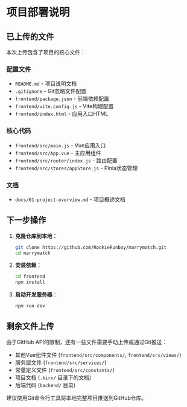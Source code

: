 # 项目部署说明

## 已上传的文件

本次上传包含了项目的核心文件：

### 配置文件
- `README.md` - 项目说明文档
- `.gitignore` - Git忽略文件配置
- `frontend/package.json` - 前端依赖配置
- `frontend/vite.config.js` - Vite构建配置
- `frontend/index.html` - 应用入口HTML

### 核心代码
- `frontend/src/main.js` - Vue应用入口
- `frontend/src/App.vue` - 主应用组件
- `frontend/src/router/index.js` - 路由配置
- `frontend/src/stores/appStore.js` - Pinia状态管理

### 文档
- `docs/01-project-overview.md` - 项目概述文档

## 下一步操作

1. **克隆仓库到本地**：
   ```bash
   git clone https://github.com/RookieRunboy/marrymatch.git
   cd marrymatch
   ```

2. **安装依赖**：
   ```bash
   cd frontend
   npm install
   ```

3. **启动开发服务器**：
   ```bash
   npm run dev
   ```

## 剩余文件上传

由于GitHub API的限制，还有一些文件需要手动上传或通过Git推送：

- 其他Vue组件文件 (`frontend/src/components/`, `frontend/src/views/`)
- 服务层文件 (`frontend/src/services/`)
- 常量定义文件 (`frontend/src/constants/`)
- 项目文档 (`.kiro/` 目录下的文档)
- 后端代码 (`backend/` 目录)

建议使用Git命令行工具将本地完整项目推送到GitHub仓库。